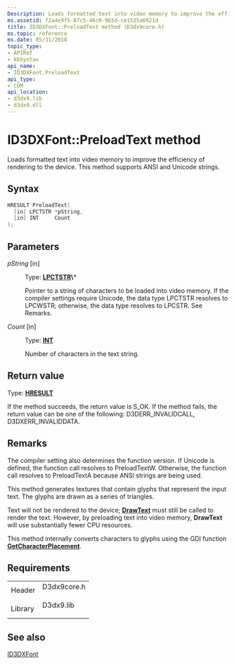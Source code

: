 ```yaml
---
Description: Loads formatted text into video memory to improve the efficiency of rendering to the device. This method supports ANSI and Unicode strings.
ms.assetid: f2a4e9f5-87c5-46c0-965d-ce1535a6921d
title: ID3DXFont::PreloadText method (D3dx9core.h)
ms.topic: reference
ms.date: 05/31/2018
topic_type: 
- APIRef
- kbSyntax
api_name: 
- ID3DXFont.PreloadText
api_type: 
- COM
api_location: 
- d3dx9.lib
- d3dx9.dll
---
```


# ID3DXFont::PreloadText method

Loads formatted text into video memory to improve the efficiency of rendering to the device. This method supports ANSI and Unicode strings.

## Syntax


```C++
HRESULT PreloadText(
  [in] LPCTSTR *pString,
  [in] INT     Count
);
```



## Parameters

<dl> <dt>

*pString* \[in\]
</dt> <dd>

Type: **[**LPCTSTR**](https://msdn.microsoft.com/library/Aa383751(v=VS.85).aspx)\***

Pointer to a string of characters to be loaded into video memory. If the compiler settings require Unicode, the data type LPCTSTR resolves to LPCWSTR; otherwise, the data type resolves to LPCSTR. See Remarks.

</dd> <dt>

*Count* \[in\]
</dt> <dd>

Type: **[**INT**](https://msdn.microsoft.com/library/Aa383751(v=VS.85).aspx)**

Number of characters in the text string.

</dd> </dl>

## Return value

Type: **[**HRESULT**](https://msdn.microsoft.com/library/Bb401631(v=MSDN.10).aspx)**

If the method succeeds, the return value is S\_OK. If the method fails, the return value can be one of the following: D3DERR\_INVALIDCALL, D3DXERR\_INVALIDDATA.

## Remarks

The compiler setting also determines the function version. If Unicode is defined, the function call resolves to PreloadTextW. Otherwise, the function call resolves to PreloadTextA because ANSI strings are being used.

This method generates textures that contain glyphs that represent the input text. The glyphs are drawn as a series of triangles.

Text will not be rendered to the device; [**DrawText**](id3dxfont--drawtext.md) must still be called to render the text. However, by preloading text into video memory, **DrawText** will use substantially fewer CPU resources.

This method internally converts characters to glyphs using the GDI function [**GetCharacterPlacement**](https://msdn.microsoft.com/library/Dd144860(v=VS.85).aspx).

## Requirements



|                    |                                                                                        |
|--------------------|----------------------------------------------------------------------------------------|
| Header<br/>  | <dl> <dt>D3dx9core.h</dt> </dl> |
| Library<br/> | <dl> <dt>D3dx9.lib</dt> </dl>   |



## See also

<dl> <dt>

[ID3DXFont](id3dxfont.md)
</dt> </dl>

 

 




